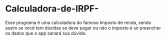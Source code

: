 # Calculadora-de-IRPF-
Esse programa é uma calculadora do famoso Imposto de renda, sendo assim se você tem dúvidas se deve pagar ou não o imposto é só preencher os dados que o app sanará sua dúvida.
